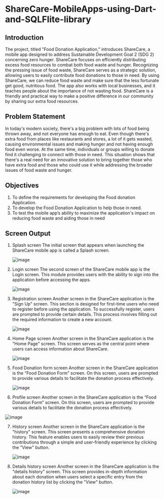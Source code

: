# ShareCare-MobileApps-using-Dart-and-SQLFlite-library

## Introduction 

The project, titled "Food Donation Application," introduces ShareCare, a mobile app designed to address Sustainable Development Goal 2 (SDG 2) concerning zero hunger. ShareCare focuses on efficiently distributing excess food resources to combat both food waste and hunger. Recognizing the pressing issue of food waste, ShareCare serves as a strategic solution, allowing users to easily contribute food donations to those in need. By using ShareCare, we can reduce food waste and make sure that the less fortunate get good, nutritious food. The app also works with local businesses, and it teaches people about the importance of not wasting food. ShareCare is a friendly and practical way to make a positive difference in our community by sharing our extra food resources.

## Problem Statement
In today's modern society, there's a big problem with lots of food being thrown away, and not everyone has enough to eat. Even though there's extra food from places like restaurants and stores, a lot of it gets wasted, causing environmental issues and making hunger and not having enough food even worse. At the same time, individuals or groups willing to donate find it challenging to connect with those in need. This situation shows that there's a real need for an innovative solution to bring together those who have extra food and those who could use it while addressing the broader issues of food waste and hunger.

## Objectives
1. To define the requirements for developing the Food donation Application.
2. To develop the Food Donation Application to help those in need.
3. To test the mobile app’s ability to maximize the application's impact on reducing food waste and aiding those in need

## Screen Output
1. Splash screen
   The initial screen that appears when launching the ShareCare mobile app is called a Splash screen.

   ![image](https://github.com/Azieyati/ShareCare-Apps-using-Dart-and-SQLFlite-library/assets/156404474/04c7b968-28eb-4c45-9aa2-867fed590a8a)


2. Login screen
   The second screen of the ShareCare mobile app is the Login screen. This module provides users with the ability to sign into the application before accessing the apps.

   ![image](https://github.com/Azieyati/ShareCare-Apps-using-Dart-and-SQLFlite-library/assets/156404474/6f6546ee-8bd2-4263-8c31-f46553fc55b4)

3. Registration screen
   Another screen in the ShareCare application is the "Sign Up" screen. This section is designed for first-time users who need to register before using the application. To successfully register, users are prompted to provide certain details. This process involves filling out the required information to create a new account.

   ![image](https://github.com/Azieyati/ShareCare-Apps-using-Dart-and-SQLFlite-library/assets/156404474/1f3a9507-4f4c-4efa-8720-17c225b00acf)

4. Home Page screen
   Another screen in the ShareCare application is the "Home Page" screen. This screen serves as the central point where users can access information about ShareCare.

   ![image](https://github.com/Azieyati/ShareCare-Apps-using-Dart-and-SQLFlite-library/assets/156404474/75cd41d1-540a-4c35-8f9f-8d4be423cd4b)

5. Food Donation form screen
   Another screen in the ShareCare application is the “Food Donation Form” screen. On this screen, users are prompted to provide various details to facilitate the donation process effectively.

   ![image](https://github.com/Azieyati/ShareCare-Apps-using-Dart-and-SQLFlite-library/assets/156404474/8e0f42c8-3050-471f-a323-aeec8873fea8)


6. Profile screen
   Another screen in the ShareCare application is the “Food Donation Form” screen. On this screen, users are prompted to provide various details to facilitate the donation process effectively.

  ![image](https://github.com/Azieyati/ShareCare-Apps-using-Dart-and-SQLFlite-library/assets/156404474/5e018f77-2118-44a3-a097-19acdbf9557a)

7. History screen
   Another screen in the ShareCare application is the "history" screen. This screen presents a comprehensive donation history. This feature enables users to easily review their previous contributions through a simple and user-friendly experience by clicking the "View" button.

   ![image](https://github.com/Azieyati/ShareCare-Apps-using-Dart-and-SQLFlite-library/assets/156404474/bef07ad9-c2e3-4729-9c26-927c30fed15f)

8. Details history screen
    Another screen in the ShareCare application is the "details history" screen. This screen provides in-depth information about each donation when users select a specific entry from the donation history list by clicking the "View" button.

   ![image](https://github.com/Azieyati/ShareCare-Apps-using-Dart-and-SQLFlite-library/assets/156404474/5637b826-7e04-43aa-a0ae-2430fe1ae3ce)

